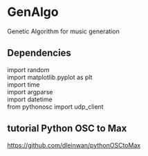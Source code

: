 # GenAlgo
Genetic Algorithm for music generation

## Dependencies
import random  
import matplotlib.pyplot as plt  
import time  
import argparse  
import datetime  
from pythonosc import udp_client

## tutorial Python OSC to Max
https://github.com/dleinwan/pythonOSCtoMax

